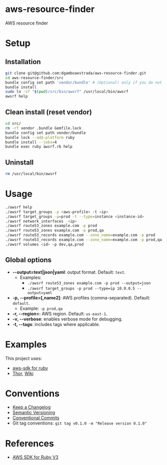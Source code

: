 # aws-resource-finder
AWS resource finder

# Setup

## Installation
```sh
git clone git@github.com:dgamboaestrada/aws-resource-finder.git
cd aws-resource-finder/src
bundle config set path 'vendor/bundle' # (Optional) only if you do not want to do a global installation of the libraries.
bundle install
sudo ln -sf "$(pwd)/src/bin/awsrf" /usr/local/bin/awsrf
awsrf help
```

## Clean install (reset vendor)
```sh
cd src/
rm -rf vendor .bundle Gemfile.lock
bundle config set path vendor/bundle
bundle lock --add-platform ruby
bundle install --jobs=4
bundle exec ruby awsrf.rb help
```

## Uninstall
```bash
rm /usr/local/bin/awsrf
```

# Usage
```bash
./awsrf help
./awsrf target_groups -p <aws-profile> -t <ip>
./awsrf target_groups -p=prod -t --type=instance <instance-id>
./awsrf network_interfaces  <ip>
./awsrf route53_zones example.com -p prod
./awsrf route53_zones example.com -p prod,qa
./awsrf route53_records example.com --zone_name=example.com -p prod
./awsrf route53_records example.com --zone_name=example.com -p prod,qa
./awsrf volumes <id> -p dev,qa,prod
```

## Global options
- **--output=text|json|yaml**: output format. Default: `text`.
  - Examples:
    - `./awsrf route53_zones example.com -p prod --output=json`
    - `./awsrf target_groups -p prod --type=ip 10.0.0.5 --output=yaml`
- **-p, --profile=<name>[,name2]**: AWS profiles (comma-separated). Default: `default`.
  - Example: `-p prod,qa`
- **-r, --region=<aws-region>**: AWS region. Default: `us-east-1`.
- **-v, --verbose**: enables verbose mode for debugging.
- **-t, --tags**: includes tags where applicable.

# Examples

This project uses:
- [aws-sdk for ruby](https://docs.aws.amazon.com/sdk-for-ruby/v3/api/)
- [Thor](https://github.com/rails/thor), [Wiki](https://github.com/rails/thor/wiki)

# Conventions
- [Keep a Changelog](https://keepachangelog.com/en/1.1.0/)
- [Semantic Versioning](https://semver.org/spec/v2.0.0.html)
- [Conventional Commits](https://www.conventionalcommits.org/en/v1.0.0/)
- Git tag conventions: `git tag v0.1.0 -m "Release version 0.1.0"`

# References
- [AWS SDK for Ruby V3](https://docs.aws.amazon.com/sdk-for-ruby/v3/api/)